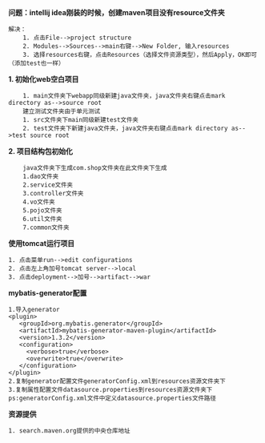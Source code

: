 **问题：intellij idea刚装的时候，创建maven项目没有resource文件夹**

    解决：
        1. 点击File-->project structure
        2. Modules-->Sources-->main右键-->New Folder, 输入resources
        3. 选择resources右键，点击Resources（选择文件资源类型），然后Apply，OK即可（添加test也一样）
        
**1. 初始化web空白项目**

        1. main文件夹下webapp同级新建java文件夹，java文件夹右键点击mark directory as-->source root
        建立测试文件夹由于单元测试
        1. src文件夹下main同级新建test文件夹
        2. test文件夹下新建java文件夹，java文件夹右键点击mark directory as-->test source root
        
**2. 项目结构包初始化**

        java文件夹下生成com.shop文件夹在此文件夹下生成
        1.dao文件夹
        2.service文件夹
        3.controller文件夹
        4.vo文件夹
        5.pojo文件夹
        6.util文件夹
        7.common文件夹
        
**使用tomcat运行项目**

    1. 点击菜单run-->edit configurations
    2. 点击左上角加号tomcat server-->local
    3. 点击deployment-->加号-->artifact-->war
    
**mybatis-generator配置**

    1.导入generator
    <plugin>
       <groupId>org.mybatis.generator</groupId>
       <artifactId>mybatis-generator-maven-plugin</artifactId>
       <version>1.3.2</version>
       <configuration>
         <verbose>true</verbose>
         <overwrite>true</overwrite>
       </configuration>
    </plugin>
    2.复制generator配置文件generatorConfig.xml到resources资源文件夹下
    3.复制属性配置文件datasource.properties到resources资源文件夹下
    ps:generatorConfig.xml文件中定义datasource.properties文件路径
    
**资源提供**

    1. search.maven.org提供的中央仓库地址